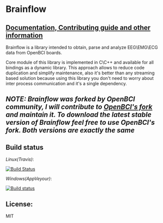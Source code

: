 # Brainflow

## [Documentation, Contributing guide and other information](https://brainflow.readthedocs.io/en/latest/index.html)

Brainflow is a library intended to obtain, parse and analyze EEG\EMG\ECG data from OpenBCI boards.

Core module of this library is implemented in C\C++ and available for all bindings as a dynamic library. This approach allows to reduce code duplication and simplify maintenance, also it's better than any streaming based solution because using this library you don't need to worry about inter process communication and it's a single dependency.


## *NOTE: Brainflow was forked by OpenBCI community, I will contribute to [OpenBCI's fork](https://github.com/OpenBCI/brainflow) and maintain it. To download the latest stable version of Brainflow feel free to use OpenBCI's fork. Both versions are exactly the same*


## Build status
*Linux(Travis)*:

[![Build Status](https://travis-ci.org/Andrey1994/brainflow.svg?branch=master)](https://travis-ci.org/Andrey1994/brainflow)

*Windows(AppVeyour)*:

[![Build status](https://ci.appveyor.com/api/projects/status/4gr8uy65f86eh2b5?svg=true)](https://ci.appveyor.com/project/Andrey1994/brainflow)

## License: 
MIT
